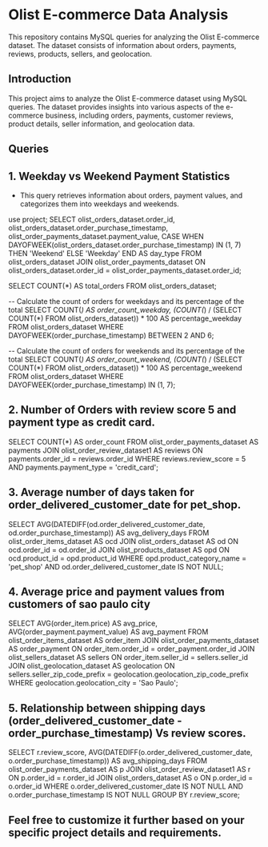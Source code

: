 # Olist E-commerce Data Analysis

This repository contains MySQL queries for analyzing the Olist E-commerce dataset. The dataset consists of information about orders, payments, reviews, products, sellers, and geolocation.

## Introduction

This project aims to analyze the Olist E-commerce dataset using MySQL queries. The dataset provides insights into various aspects of the e-commerce business, including orders, payments, customer reviews, product details, seller information, and geolocation data.

## Queries

## 1. Weekday vs Weekend Payment Statistics

- This query retrieves information about orders, payment values, and categorizes them into weekdays and weekends.

use project;
SELECT 
    olist_orders_dataset.order_id, 
    olist_orders_dataset.order_purchase_timestamp, 
    olist_order_payments_dataset.payment_value, 
    CASE 
        WHEN DAYOFWEEK(olist_orders_dataset.order_purchase_timestamp) IN (1, 7) THEN 'Weekend'
        ELSE 'Weekday'
    END AS day_type 
FROM 
    olist_orders_dataset
JOIN 
    olist_order_payments_dataset  ON olist_orders_dataset.order_id = olist_order_payments_dataset.order_id;
    
   SELECT COUNT(*) AS total_orders
FROM olist_orders_dataset;

-- Calculate the count of orders for weekdays and its percentage of the total
SELECT
    COUNT(*) AS order_count_weekday,
    (COUNT(*) / (SELECT COUNT(*) FROM olist_orders_dataset)) * 100 AS percentage_weekday
FROM
    olist_orders_dataset
WHERE
    DAYOFWEEK(order_purchase_timestamp) BETWEEN 2 AND 6;

-- Calculate the count of orders for weekends and its percentage of the total
SELECT
    COUNT(*) AS order_count_weekend,
    (COUNT(*) / (SELECT COUNT(*) FROM olist_orders_dataset)) * 100 AS percentage_weekend
FROM
    olist_orders_dataset
WHERE
    DAYOFWEEK(order_purchase_timestamp) IN (1, 7); 
    
  ## 2. Number of Orders with review score 5 and payment type as credit card.

SELECT COUNT(*) AS order_count
 FROM olist_order_payments_dataset AS payments
JOIN olist_order_review_dataset1 AS reviews
    ON payments.order_id = reviews.order_id
WHERE reviews.review_score = 5
AND payments.payment_type = 'credit_card';
 
  ## 3. Average number of days taken for order_delivered_customer_date for pet_shop.

SELECT
    AVG(DATEDIFF(od.order_delivered_customer_date, od.order_purchase_timestamp)) AS avg_delivery_days
FROM
    olist_order_items_dataset AS ocd
JOIN
    olist_orders_dataset AS od
    ON ocd.order_id = od.order_id
JOIN
    olist_products_dataset AS opd
    ON ocd.product_id = opd.product_id
WHERE
    opd.product_category_name = 'pet_shop'
    AND od.order_delivered_customer_date IS NOT NULL;

## 4. Average price and payment values from customers of sao paulo city

SELECT
    AVG(order_item.price) AS avg_price,
    AVG(order_payment.payment_value) AS avg_payment
FROM
    olist_order_items_dataset AS order_item
JOIN
    olist_order_payments_dataset AS order_payment
    ON order_item.order_id = order_payment.order_id
JOIN
    olist_sellers_dataset AS sellers
    ON order_item.seller_id = sellers.seller_id
JOIN
    olist_geolocation_dataset AS geolocation
    ON sellers.seller_zip_code_prefix = geolocation.geolocation_zip_code_prefix
WHERE
    geolocation.geolocation_city = 'Sao Paulo';
    
## 5. Relationship between shipping days (order_delivered_customer_date - order_purchase_timestamp) Vs review scores.

SELECT 
     r.review_score, 
    AVG(DATEDIFF(o.order_delivered_customer_date, o.order_purchase_timestamp)) AS avg_shipping_days
FROM 
    olist_order_payments_dataset AS p
JOIN 
    olist_order_review_dataset1 AS r
    ON p.order_id = r.order_id
JOIN
    olist_orders_dataset AS o
    ON p.order_id = o.order_id
WHERE 
    o.order_delivered_customer_date IS NOT NULL 
    AND o.order_purchase_timestamp IS NOT NULL
GROUP BY
    r.review_score;
    
## Feel free to customize it further based on your specific project details and requirements.

